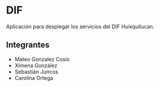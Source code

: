 # DIF

Aplicación para desplegar los servicios del DIF Huixquilucan.

## Integrantes

- Mateo Gonzalez Cosio
- Ximena González
- Sebastián Juncos
- Carolina Ortega

